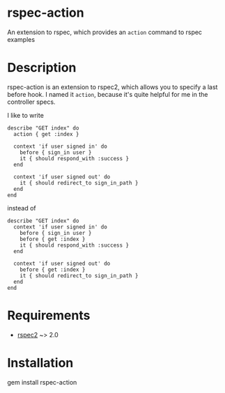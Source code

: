 # rspec-action

An extension to rspec, which provides an `action` command to rspec examples

# Description

rspec-action is an extension to rspec2, which allows you to specify a last before hook.
I named it `action`, because it's quite helpful for me in the controller specs.

I like to write

    describe "GET index" do
      action { get :index }

      context 'if user signed in' do
        before { sign_in user }
        it { should respond_with :success }
      end

      context 'if user signed out' do
        it { should redirect_to sign_in_path }
      end
    end

instead of

    describe "GET index" do
      context 'if user signed in' do
        before { sign_in user }
        before { get :index }
        it { should respond_with :success }
      end

      context 'if user signed out' do
        before { get :index }
        it { should redirect_to sign_in_path }
      end
    end

# Requirements

* [rspec2](https://github.com/rspec/rspec) ~> 2.0

# Installation

  gem install rspec-action
